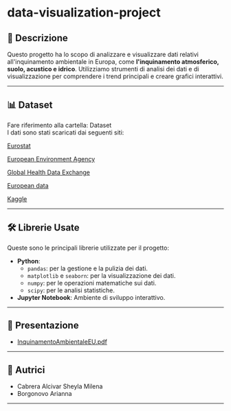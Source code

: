 # data-visualization-project

## 📄 Descrizione  
Questo progetto ha lo scopo di analizzare e visualizzare dati relativi all'inquinamento ambientale in Europa, come **l'inquinamento atmosferico, suolo, acustico e idrico**. Utilizziamo strumenti di analisi dei dati e di visualizzazione per comprendere i trend principali e creare grafici interattivi.

---

## 📊 Dataset  
Fare riferimento alla cartella: Dataset  
I dati sono stati scaricati dai seguenti siti:

[Eurostat](https://ec.europa.eu/eurostat/en/)

[European Environment Agency](https://www.eea.europa.eu/en/)

[Global Health Data Exchange](https://ghdx.healthdata.org/)

[European data](https://data.europa.eu/en)

[Kaggle](https://www.kaggle.com/)

---

## 🛠️ Librerie Usate  
Queste sono le principali librerie utilizzate per il progetto:
- **Python**:
  - `pandas`: per la gestione e la pulizia dei dati.
  - `matplotlib` e `seaborn`: per la visualizzazione dei dati.
  - `numpy`: per le operazioni matematiche sui dati.
  - `scipy`: per le analisi statistiche.
- **Jupyter Notebook**: Ambiente di sviluppo interattivo.

---

## 📑 Presentazione  
- [InquinamentoAmbientaleEU.pdf](https://github.com/mily2574/data-visualization-project/blob/main/InquinamentoAmbientaleEU.pdf)

---

## 👥 Autrici  
- Cabrera Alcivar Sheyla Milena
- Borgonovo Arianna  

---
